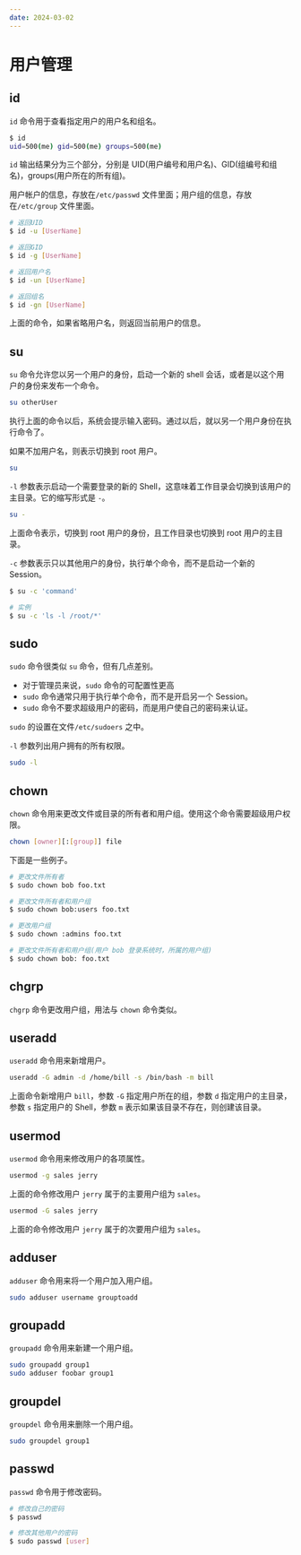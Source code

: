 ```yaml
---
date: 2024-03-02
---
```


# 用户管理

## id

`id` 命令用于查看指定用户的用户名和组名。

```bash
$ id
uid=500(me) gid=500(me) groups=500(me)
```

`id` 输出结果分为三个部分，分别是 UID(用户编号和用户名)、GID(组编号和组名)，groups(用户所在的所有组)。

用户帐户的信息，存放在`/etc/passwd` 文件里面；用户组的信息，存放在`/etc/group` 文件里面。

```bash
# 返回UID
$ id -u [UserName]

# 返回GID
$ id -g [UserName]

# 返回用户名
$ id -un [UserName]

# 返回组名
$ id -gn [UserName]
```

上面的命令，如果省略用户名，则返回当前用户的信息。

## su

`su` 命令允许您以另一个用户的身份，启动一个新的 shell 会话，或者是以这个用户的身份来发布一个命令。

```bash
su otherUser
```

执行上面的命令以后，系统会提示输入密码。通过以后，就以另一个用户身份在执行命令了。

如果不加用户名，则表示切换到 root 用户。

```bash
su
```

`-l` 参数表示启动一个需要登录的新的 Shell，这意味着工作目录会切换到该用户的主目录。它的缩写形式是 `-`。

```bash
su -
```

上面命令表示，切换到 root 用户的身份，且工作目录也切换到 root 用户的主目录。

`-c` 参数表示只以其他用户的身份，执行单个命令，而不是启动一个新的 Session。

```bash
$ su -c 'command'

# 实例
$ su -c 'ls -l /root/*'
```

## sudo

`sudo` 命令很类似 `su` 命令，但有几点差别。

- 对于管理员来说，`sudo` 命令的可配置性更高
- `sudo` 命令通常只用于执行单个命令，而不是开启另一个 Session。
- `sudo` 命令不要求超级用户的密码，而是用户使自己的密码来认证。

`sudo` 的设置在文件`/etc/sudoers` 之中。

`-l` 参数列出用户拥有的所有权限。

```bash
sudo -l
```

## chown

`chown` 命令用来更改文件或目录的所有者和用户组。使用这个命令需要超级用户权限。

```bash
chown [owner][:[group]] file
```

下面是一些例子。

```bash
# 更改文件所有者
$ sudo chown bob foo.txt

# 更改文件所有者和用户组
$ sudo chown bob:users foo.txt

# 更改用户组
$ sudo chown :admins foo.txt

# 更改文件所有者和用户组(用户 bob 登录系统时，所属的用户组)
$ sudo chown bob: foo.txt
```

## chgrp

`chgrp` 命令更改用户组，用法与 `chown` 命令类似。

## useradd

`useradd` 命令用来新增用户。

```bash
useradd -G admin -d /home/bill -s /bin/bash -m bill
```

上面命令新增用户 `bill`，参数 `-G` 指定用户所在的组，参数 `d` 指定用户的主目录，参数 `s` 指定用户的 Shell，参数 `m` 表示如果该目录不存在，则创建该目录。

## usermod

`usermod` 命令用来修改用户的各项属性。

```bash
usermod -g sales jerry
```

上面的命令修改用户 `jerry` 属于的主要用户组为 `sales`。

```bash
usermod -G sales jerry
```

上面的命令修改用户 `jerry` 属于的次要用户组为 `sales`。

## adduser

`adduser` 命令用来将一个用户加入用户组。

```bash
sudo adduser username grouptoadd
```

## groupadd

`groupadd` 命令用来新建一个用户组。

```bash
sudo groupadd group1
sudo adduser foobar group1
```

## groupdel

`groupdel` 命令用来删除一个用户组。

```bash
sudo groupdel group1
```

## passwd

`passwd` 命令用于修改密码。

```bash
# 修改自己的密码
$ passwd

# 修改其他用户的密码
$ sudo passwd [user]
```
